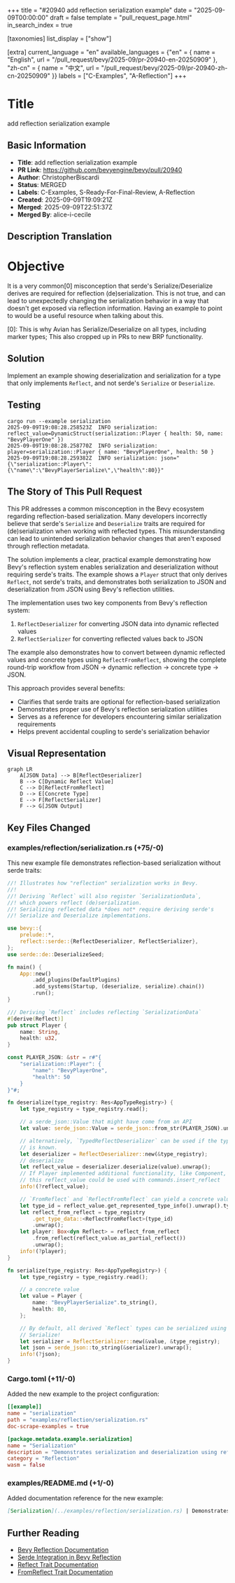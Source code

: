 +++
title = "#20940 add reflection serialization example"
date = "2025-09-09T00:00:00"
draft = false
template = "pull_request_page.html"
in_search_index = true

[taxonomies]
list_display = ["show"]

[extra]
current_language = "en"
available_languages = {"en" = { name = "English", url = "/pull_request/bevy/2025-09/pr-20940-en-20250909" }, "zh-cn" = { name = "中文", url = "/pull_request/bevy/2025-09/pr-20940-zh-cn-20250909" }}
labels = ["C-Examples", "A-Reflection"]
+++

# Title
add reflection serialization example

## Basic Information
- **Title**: add reflection serialization example
- **PR Link**: https://github.com/bevyengine/bevy/pull/20940
- **Author**: ChristopherBiscardi
- **Status**: MERGED
- **Labels**: C-Examples, S-Ready-For-Final-Review, A-Reflection
- **Created**: 2025-09-09T19:09:21Z
- **Merged**: 2025-09-09T22:51:37Z
- **Merged By**: alice-i-cecile

## Description Translation
# Objective

It is a very common[0] misconception that serde's Serialize/Deserialize derives are required for reflection (de)serialization. This is not true, and can lead to unexpectedly changing the serialization behavior in a way that doesn't get exposed via reflection information. Having an example to point to would be a useful resource when talking about this.

[0]: This is why Avian has Serialize/Deserialize on all types, including marker types; This also cropped up in PRs to new BRP functionality.

## Solution

Implement an example showing deserialization and serialization for a type that only implements `Reflect`, and not serde's `Serialize` or `Deserialize`.

## Testing

```
cargo run --example serialization
2025-09-09T19:08:28.258523Z  INFO serialization: reflect_value=DynamicStruct(serialization::Player { health: 50, name: "BevyPlayerOne" })
2025-09-09T19:08:28.258770Z  INFO serialization: player=serialization::Player { name: "BevyPlayerOne", health: 50 }
2025-09-09T19:08:28.259382Z  INFO serialization: json="{\"serialization::Player\":{\"name\":\"BevyPlayerSerialize\",\"health\":80}}"
```

## The Story of This Pull Request

This PR addresses a common misconception in the Bevy ecosystem regarding reflection-based serialization. Many developers incorrectly believe that serde's `Serialize` and `Deserialize` traits are required for (de)serialization when working with reflected types. This misunderstanding can lead to unintended serialization behavior changes that aren't exposed through reflection metadata.

The solution implements a clear, practical example demonstrating how Bevy's reflection system enables serialization and deserialization without requiring serde's traits. The example shows a `Player` struct that only derives `Reflect`, not serde's traits, and demonstrates both serialization to JSON and deserialization from JSON using Bevy's reflection utilities.

The implementation uses two key components from Bevy's reflection system:
1. `ReflectDeserializer` for converting JSON data into dynamic reflected values
2. `ReflectSerializer` for converting reflected values back to JSON

The example also demonstrates how to convert between dynamic reflected values and concrete types using `ReflectFromReflect`, showing the complete round-trip workflow from JSON → dynamic reflection → concrete type → JSON.

This approach provides several benefits:
- Clarifies that serde traits are optional for reflection-based serialization
- Demonstrates proper use of Bevy's reflection serialization utilities
- Serves as a reference for developers encountering similar serialization requirements
- Helps prevent accidental coupling to serde's serialization behavior

## Visual Representation

```mermaid
graph LR
    A[JSON Data] --> B[ReflectDeserializer]
    B --> C[Dynamic Reflect Value]
    C --> D[ReflectFromReflect]
    D --> E[Concrete Type]
    E --> F[ReflectSerializer]
    F --> G[JSON Output]
```

## Key Files Changed

### examples/reflection/serialization.rs (+75/-0)
This new example file demonstrates reflection-based serialization without serde traits:

```rust
//! Illustrates how "reflection" serialization works in Bevy.
//!
//! Deriving `Reflect` will also register `SerializationData`,
//! which powers reflect (de)serialization.
//! Serializing reflected data *does not* require deriving serde's
//! Serialize and Deserialize implementations.

use bevy::{
    prelude::*,
    reflect::serde::{ReflectDeserializer, ReflectSerializer},
};
use serde::de::DeserializeSeed;

fn main() {
    App::new()
        .add_plugins(DefaultPlugins)
        .add_systems(Startup, (deserialize, serialize).chain())
        .run();
}

/// Deriving `Reflect` includes reflecting `SerializationData`
#[derive(Reflect)]
pub struct Player {
    name: String,
    health: u32,
}

const PLAYER_JSON: &str = r#"{
    "serialization::Player": {
        "name": "BevyPlayerOne",
        "health": 50
    }
}"#;

fn deserialize(type_registry: Res<AppTypeRegistry>) {
    let type_registry = type_registry.read();

    // a serde_json::Value that might have come from an API
    let value: serde_json::Value = serde_json::from_str(PLAYER_JSON).unwrap();

    // alternatively, `TypedReflectDeserializer` can be used if the type
    // is known.
    let deserializer = ReflectDeserializer::new(&type_registry);
    // deserialize
    let reflect_value = deserializer.deserialize(value).unwrap();
    // If Player implemented additional functionality, like Component,
    // this reflect_value could be used with commands.insert_reflect
    info!(?reflect_value);

    // `FromReflect` and `ReflectFromReflect` can yield a concrete value.
    let type_id = reflect_value.get_represented_type_info().unwrap().type_id();
    let reflect_from_reflect = type_registry
        .get_type_data::<ReflectFromReflect>(type_id)
        .unwrap();
    let player: Box<dyn Reflect> = reflect_from_reflect
        .from_reflect(reflect_value.as_partial_reflect())
        .unwrap();
    info!(?player);
}

fn serialize(type_registry: Res<AppTypeRegistry>) {
    let type_registry = type_registry.read();

    // a concrete value
    let value = Player {
        name: "BevyPlayerSerialize".to_string(),
        health: 80,
    };

    // By default, all derived `Reflect` types can be serialized using serde. No need to derive
    // Serialize!
    let serializer = ReflectSerializer::new(&value, &type_registry);
    let json = serde_json::to_string(&serializer).unwrap();
    info!(?json);
}
```

### Cargo.toml (+11/-0)
Added the new example to the project configuration:

```toml
[[example]]
name = "serialization"
path = "examples/reflection/serialization.rs"
doc-scrape-examples = true

[package.metadata.example.serialization]
name = "Serialization"
description = "Demonstrates serialization and deserialization using reflection without serde's Serialize/Deserialize traits"
category = "Reflection"
wasm = false
```

### examples/README.md (+1/-0)
Added documentation reference for the new example:

```markdown
[Serialization](../examples/reflection/serialization.rs) | Demonstrates serialization and deserialization using reflection without serde's Serialize/Deserialize traits
```

## Further Reading

- [Bevy Reflection Documentation](https://docs.rs/bevy/latest/bevy/reflect/index.html)
- [Serde Integration in Bevy Reflection](https://docs.rs/bevy/latest/bevy/reflect/serde/index.html)
- [Reflect Trait Documentation](https://docs.rs/bevy/latest/bevy/reflect/trait.Reflect.html)
- [FromReflect Trait Documentation](https://docs.rs/bevy/latest/bevy/reflect/trait.FromReflect.html)